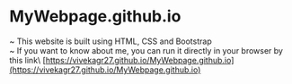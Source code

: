 # MyWebpage.github.io
~ This website is built using HTML, CSS and Bootstrap\
~ If you want to know about me, you can run it directly in your browser by this link\\ 
[https://vivekagr27.github.io/MyWebpage.github.io](https://vivekagr27.github.io/MyWebpage.github.io)

